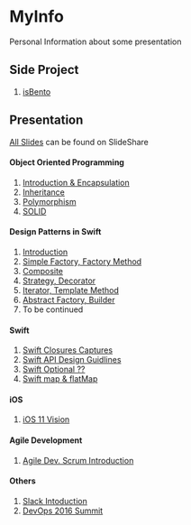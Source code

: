 # MyInfo
Personal Information about some presentation


## Side Project
1. [isBento](../SideProject/isBento/)

## Presentation
[All Slides](https://www.slideshare.net/ChihyangLi) can be found on SlideShare
#### Object Oriented Programming

1. [Introduction & Encapsulation](https://www.slideshare.net/ChihyangLi/object-oriented-programming-in-swift-ch0)
2. [Inheritance](https://www.slideshare.net/ChihyangLi/object-oriented-programming-in-swift-ch1-inheritance)
3. [Polymorphism](https://www.slideshare.net/ChihyangLi/oop-ch2-polymorphism-ocp-lsp)
4. [SOLID](https://www.slideshare.net/ChihyangLi/object-oriented-programming-ch3-srp-dip-isp)

#### Design Patterns in Swift
1. [Introduction](https://www.slideshare.net/ChihyangLi/design-patterns-in-swift-ch0-introduction)
2. [Simple Factory, Factory Method](https://www.slideshare.net/ChihyangLi/design-patterns-in-swift-ch0-factory-method)
3. [Composite](https://www.slideshare.net/ChihyangLi/design-pattern-ch3-in-swi-composite)
4. [Strategy, Decorator](https://www.slideshare.net/ChihyangLi/design-pattern-ch2-strategy-decorator)
5. [Iterator, Template Method](https://www.slideshare.net/ChihyangLi/design-patterns-in-swift-ch4-iterator-template-method)
6. [Abstract Factory, Builder](https://www.slideshare.net/ChihyangLi/design-patterns-in-swift-ch5-abstract-factory-builder)
7. To be continued

#### Swift
1. [Swift Closures Captures](https://www.slideshare.net/ChihyangLi/swift-capture)
2. [Swift API Design Guidlines](https://www.slideshare.net/ChihyangLi/apple-swift-api-design-guideline)
3. [Swift Optional ??](https://www.slideshare.net/ChihyangLi/swift-optional)
4. [Swift map & flatMap](https://www.slideshare.net/ChihyangLi/swift-map-flatmap)

#### iOS
1. [iOS 11 Vision](https://www.slideshare.net/ChihyangLi/ios-vision-framework)

#### Agile Development
1. [Agile Dev. Scrum Introduction](https://www.slideshare.net/ChihyangLi/agile-development-scrum-introduction)

#### Others
1. [Slack Intoduction](https://www.slideshare.net/ChihyangLi/slack-introduction)
2. [DevOps 2016 Summit](https://www.slideshare.net/ChihyangLi/devops-2016-summit)